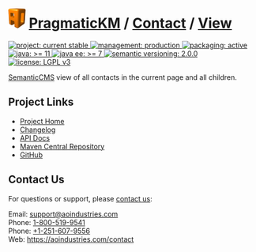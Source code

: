 # [<img src="ao-logo.png" alt="AO Logo" width="35" height="40">](https://github.com/aoindustries) [PragmaticKM](https://github.com/aoindustries/pragmatickm) / [Contact](https://github.com/aoindustries/pragmatickm-contact) / [View](https://github.com/aoindustries/pragmatickm-contact-view)
<p>
	<a href="https://aoindustries.com/life-cycle#project-current-stable">
		<img src="https://pragmatickm.com/ao-badges/project-current-stable.svg" alt="project: current stable" />
	</a>
	<a href="https://aoindustries.com/life-cycle#management-production">
		<img src="https://pragmatickm.com/ao-badges/management-production.svg" alt="management: production" />
	</a>
	<a href="https://aoindustries.com/life-cycle#packaging-active">
		<img src="https://pragmatickm.com/ao-badges/packaging-active.svg" alt="packaging: active" />
	</a>
	<br />
	<a href="https://docs.oracle.com/en/java/javase/11/docs/api/">
		<img src="https://pragmatickm.com/ao-badges/java-11.svg" alt="java: &gt;= 11" />
	</a>
	<a href="https://docs.oracle.com/javaee/7/api/">
		<img src="https://pragmatickm.com/ao-badges/javaee-7.svg" alt="java ee: &gt;= 7" />
	</a>
	<a href="http://semver.org/spec/v2.0.0.html">
		<img src="https://pragmatickm.com/ao-badges/semver-2.0.0.svg" alt="semantic versioning: 2.0.0" />
	</a>
	<a href="https://www.gnu.org/licenses/lgpl-3.0">
		<img src="https://pragmatickm.com/ao-badges/license-lgpl-3.0.svg" alt="license: LGPL v3" />
	</a>
</p>

[SemanticCMS](https://github.com/aoindustries/semanticcms) view of all contacts in the current page and all children.

## Project Links
* [Project Home](https://pragmatickm.com/contact/view/)
* [Changelog](https://pragmatickm.com/contact/view/changelog)
* [API Docs](https://pragmatickm.com/contact/view/apidocs/)
* [Maven Central Repository](https://search.maven.org/artifact/com.pragmatickm/pragmatickm-contact-view)
* [GitHub](https://github.com/aoindustries/pragmatickm-contact-view)

## Contact Us
For questions or support, please [contact us](https://aoindustries.com/contact):

Email: [support@aoindustries.com](mailto:support@aoindustries.com)  
Phone: [1-800-519-9541](tel:1-800-519-9541)  
Phone: [+1-251-607-9556](tel:+1-251-607-9556)  
Web: https://aoindustries.com/contact
